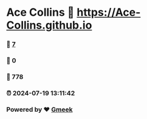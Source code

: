 # Ace Collins :link: https://Ace-Collins.github.io 
### :page_facing_up: [7](https://Ace-Collins.github.io/tag.html) 
### :speech_balloon: 0 
### :hibiscus: 778 
### :alarm_clock: 2024-07-19 13:11:42 
### Powered by :heart: [Gmeek](https://github.com/Meekdai/Gmeek)
